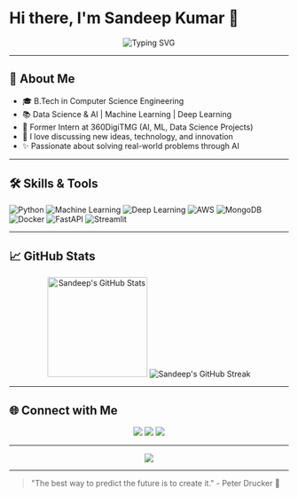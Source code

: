 # Hi there, I'm Sandeep Kumar 👋

<p align="center">
  <img src="https://readme-typing-svg.herokuapp.com?font=Fira+Code&size=24&pause=1000&color=00F7FF&width=435&lines=Data+Scientist+%7C+AI+Engineer;Building+AI-Powered+Solutions;Tech+Enthusiast+%7C+Lifelong+Learner" alt="Typing SVG" />
</p>

---

## 🚀 About Me

- 🎓 B.Tech in Computer Science Engineering
- 📚 Data Science & AI | Machine Learning | Deep Learning
- 🏢 Former Intern at 360DigiTMG (AI, ML, Data Science Projects)
- 💬 I love discussing new ideas, technology, and innovation
- ✨ Passionate about solving real-world problems through AI

---

## 🛠️ Skills & Tools

![Python](https://img.shields.io/badge/Python-3776AB?style=for-the-badge&logo=python&logoColor=white)
![Machine Learning](https://img.shields.io/badge/Machine%20Learning-00C853?style=for-the-badge&logo=scikit-learn&logoColor=white)
![Deep Learning](https://img.shields.io/badge/Deep%20Learning-FF6D00?style=for-the-badge&logo=tensorflow&logoColor=white)
![AWS](https://img.shields.io/badge/AWS-FF9900?style=for-the-badge&logo=amazonaws&logoColor=white)
![MongoDB](https://img.shields.io/badge/MongoDB-4EA94B?style=for-the-badge&logo=mongodb&logoColor=white)
![Docker](https://img.shields.io/badge/Docker-0db7ed?style=for-the-badge&logo=docker&logoColor=white)
![FastAPI](https://img.shields.io/badge/FastAPI-009688?style=for-the-badge&logo=fastapi&logoColor=white)
![Streamlit](https://img.shields.io/badge/Streamlit-FF4B4B?style=for-the-badge&logo=streamlit&logoColor=white)

---

## 📈 GitHub Stats

<p align="center">
  <img src="https://github-readme-stats.vercel.app/api?username=SSandeepk2001&show_icons=true&theme=radical" alt="Sandeep's GitHub Stats" height="180px"/>
  <img src="https://github-readme-streak-stats.herokuapp.com/?user=SSandeepk2001&theme=radical" alt="Sandeep's GitHub Streak"/>
</p>

---

## 🌐 Connect with Me

<p align="center">
  <a href="https://linkedin.com/in/sandeep-kumar-874a7b253" target="_blank"><img src="https://img.shields.io/badge/LinkedIn-blue?style=for-the-badge&logo=linkedin&logoColor=white"/></a>
  <a href="mailto:ssandeepk2001@gmail.com" target="_blank"><img src="https://img.shields.io/badge/Gmail-red?style=for-the-badge&logo=gmail&logoColor=white"/></a>
  <a href="https://github.com/SSandeepk2001" target="_blank"><img src="https://img.shields.io/badge/GitHub-333?style=for-the-badge&logo=github&logoColor=white"/></a>
</p>

---

<p align="center">
  <img src="https://github-profile-trophy.vercel.app/?username=SSandeepk2001&theme=monokai&margin-w=15&no-bg=true" />
</p>

---

> "The best way to predict the future is to create it." - Peter Drucker 🚀

